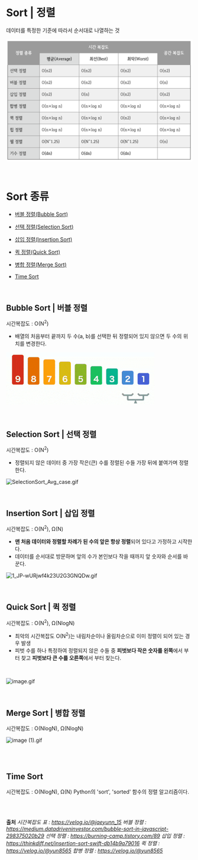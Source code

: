 # Sort | 정렬
데이터를 특정한 기준에 따라서 순서대로 나열하는 것


![img_1.png](img_1.png)


<br>

# Sort 종류
- [버블 정렬(Bubble Sort)](#bubble-sort--버블-정렬)
- [선택 정렬(Selection Sort)](#selection-sort--선택-정렬)
- [삽입 정렬(Insertion Sort)](#insertion-sort--삽입-정렬)
- [퀵 정렬(Quick Sort)](#quick-sort--퀵-정렬)
- [병합 정렬(Merge Sort)](#merge-sort--병합-정렬)



- [Time Sort](#Time-Sort)




<br>

## Bubble Sort | 버블 정렬
시간복잡도 : O(N<sup>2</sup>)  

- 배열의 처음부터 끝까지 두 수(a, b)를 선택한 뒤 정렬되어 있지 않으면 두 수의 위치를 변경한다.

![img_2.png](img_2.png)









<br>

## Selection Sort | 선택 정렬
시간복잡도 : O(N<sup>2</sup>)

- 정렬되지 않은 데이터 중 가장 작은(큰) 수를 정렬된 수들 가장 뒤에 붙여가며 정렬한다.

![SelectionSort_Avg_case.gif](..%2F..%2F..%2FUsers%2Fuser%2FDownloads%2FSelectionSort_Avg_case.gif)







<br>

## Insertion Sort | 삽입 정렬
시간복잡도 : O(N<sup>2</sup>), Ω(N)

- **맨 처음 데이터와 정렬할 차례가 된 수의 앞은 항상 정렬**되어 있다고 가정하고 시작한다.  
- 데이터를 순서대로 방문하며 앞의 수가 본인보다 작을 때까지 앞 숫자와 순서를 바꾼다.

![1_JP-wURjwf4k23U2G3GNQDw.gif](..%2F..%2F..%2FUsers%2Fuser%2FDownloads%2F1_JP-wURjwf4k23U2G3GNQDw.gif)







<br>

## Quick Sort | 퀵 정렬
시간복잡도 : O(N<sup>2</sup>), Ω(NlogN)
- 최악의 시간복잡도 O(N<sup>2</sup>)는 내림차순이나 올림차순으로 이미 정렬이 되어 있는 경우 발생
- 피벗 수를 하나 특정하여 정렬되지 않은 수들 중 **피벗보다 작은 숫자를 왼쪽**에서 부터 찾고 **피벗보다 큰 수를 오른쪽**에서 부터 찾는다.
<br>

![image.gif](..%2F..%2F..%2FUsers%2Fuser%2FDownloads%2Fimage.gif)






<br>

## Merge Sort | 병합 정렬
시간복잡도 : O(NlogN), Ω(NlogN)

![image (1).gif](..%2F..%2F..%2FUsers%2Fuser%2FDownloads%2Fimage%20%281%29.gif)








<br><br>

## Time Sort
시간복잡도 : O(NlogN), Ω(N)
Python의 'sort', 'sorted' 함수의 정렬 알고리즘이다.




<br><br>

**출처**
*시간복잡도 표 : https://velog.io/@jaeyunn_15*
*버블 정렬 : https://medium.datadriveninvestor.com/bubble-sort-in-javascript-298375020b29*
*선택 정렬 : https://burning-camp.tistory.com/89*
*삽입 정렬 : https://thinkdiff.net/insertion-sort-swift-db14b9a79016*
*퀵 정렬 : https://velog.io/@yun8565*
*합병 정렬 : https://velog.io/@yun8565*